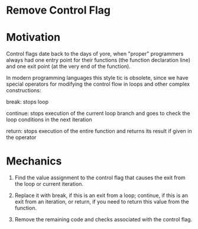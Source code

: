 # Remove Control Flag

# Motivation

Control flags date back to the days of yore, when "proper" programmers always had one entry point for their functions (the function declaration line) and one exit point (at the very end of the function).

In modern programming languages this style tic is obsolete, since we have special operators for modifying the control flow in loops and other complex constructions:

break: stops loop

continue: stops execution of the current loop branch and goes to check the loop conditions in the next iteration

return: stops execution of the entire function and returns its result if given in the operator

# Mechanics

1. Find the value assignment to the control flag that causes the exit from the loop or current iteration.

2. Replace it with break, if this is an exit from a loop; continue, if this is an exit from an iteration, or return, if you need to return this value from the function.

3. Remove the remaining code and checks associated with the control flag.
